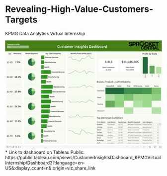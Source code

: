 # Revealing-High-Value-Customers-Targets
KPMG Data Analytics Virtual Internship

<a href = "https://public.tableau.com/views/CustomerInsightsDashboard_KPMGVirtualInternship/Dashboard3?:language=en-US&:display_count=n&:origin=viz_share_link">
  <img src="Customer_Insights_Dashboard.png" width="800" title="Customer Insights Dashboard">
</a>
* Link to dashboard on Tableau Public: https://public.tableau.com/views/CustomerInsightsDashboard_KPMGVirtualInternship/Dashboard3?:language=en-US&:display_count=n&:origin=viz_share_link
